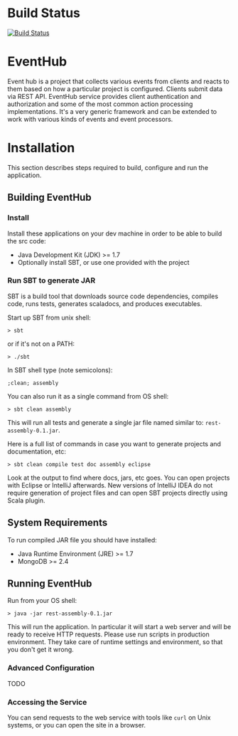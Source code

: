 # Build Status
[![Build Status](https://travis-ci.org/pgxcentre/eventhub.png?branch=master)](https://travis-ci.org/pgxcentre/eventhub)
	
# EventHub
Event hub is a project that collects various events from clients and reacts to them
based on how a particular project is configured.
Clients submit data via REST API. EventHub service provides client authentication and
authorization and some of the most common action processing implementations.
It's a very generic framework and can be extended to work with various kinds
of events and event processors.

# Installation
This section describes steps required to build, configure and run the application.

## Building EventHub

### Install
Install these applications on your dev machine in order to be able to build the src code:

 * Java Development Kit (JDK) >= 1.7
 * Optionally install SBT, or use one provided with the project

### Run SBT to generate JAR
SBT is a build tool that downloads source code dependencies, compiles code, runs tests,
generates scaladocs, and produces executables.

Start up SBT from unix shell:

    > sbt

or if it's not on a PATH:

    > ./sbt

In SBT shell type (note semicolons):

    ;clean; assembly

You can also run it as a single command from OS shell:

    > sbt clean assembly

This will run all tests and generate a single jar file named similar to: `rest-assembly-0.1.jar`.

Here is a full list of commands in case you want to generate projects and documentation, etc:

    > sbt clean compile test doc assembly eclipse
    
Look at the output to find where docs, jars, etc goes. You can open projects with Eclipse or IntelliJ
afterwards. New versions of IntelliJ IDEA do not require generation of project files and can open
SBT projects directly using Scala plugin.

## System Requirements
To run compiled JAR file you should have installed:

 * Java Runtime Environment (JRE) >= 1.7
 * MongoDB >= 2.4

## Running EventHub
Run from your OS shell:

    > java -jar rest-assembly-0.1.jar
	
This will run the application. In particular it will start a web server and will be ready to receive
HTTP requests. Please use run scripts in production environment. They take care of runtime settings
and environment, so that you don't get it wrong.

### Advanced Configuration
TODO

### Accessing the Service
You can send requests to the web service with tools like `curl` on Unix systems,
or you can open the site in a browser.

